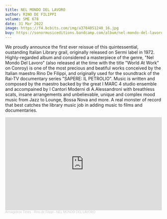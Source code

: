 ```yaml
---
title: NEL MONDO DEL LAVORO
author: RINO DE FILIPPI
volume: SME 678
date: 31 Mar 2022
image: https://f4.bcbits.com/img/a3784051240_16.jpg
buy: https://sonormusiceditions.bandcamp.com/album/nel-mondo-del-lavoro
---
```


We proudly announce the first ever reissue of this quintessential, oustanding Italian Library grail, originally released on Sermi label in 1972. Highly-regarded album and considered a masterpiece of the genre, "Nel Mondo Del Lavoro" (also released at the time with the title "World At Work" on Conroy) is one of the most precious and beatiful works conceived by the Italian maestro Rino De Filippi, and originally used for the soundtrack of the Rai-TV documentary series "SAPERE: IL PETROLIO". Music is written and composed by the maestro backed by the great I MARC 4 studio ensemble and accompained by I Cantori Moderni di A.Alessandroni with breathless scats, insane arrangements and unbelievable, unique and complex mood music from Jazz to Lounge, Bossa Nova and more. A real monster of record that best catches the library music job in adding music to films and documentaries.

<iframe width="100%" height="300" scrolling="no" frameborder="no" allow="autoplay" src="https://w.soundcloud.com/player/?url=https%3A//api.soundcloud.com/tracks/237997881&color=%23ff5500&auto_play=false&hide_related=true&show_comments=false&show_user=true&show_reposts=false&show_teaser=false&visual=true"></iframe><div style="font-size: 10px; color: #cccccc;line-break: anywhere;word-break: normal;overflow: hidden;white-space: nowrap;text-overflow: ellipsis; font-family: Interstate,Lucida Grande,Lucida Sans Unicode,Lucida Sans,Garuda,Verdana,Tahoma,sans-serif;font-weight: 100;"><a href="https://soundcloud.com/armagideon-times" title="Armagideon Times" target="_blank" style="color: #cccccc; text-decoration: none;">Armagideon Times</a> · <a href="https://soundcloud.com/armagideon-times/rino-de-filippi-nel-mondo-del-lavoro-1972-italian-library-holy-grail" title="Rino de Filippi - NEL MONDO DEL LAVORO" target="_blank" style="color: #cccccc; text-decoration: none;">Rino de Filippi - NEL MONDO DEL LAVORO</a></div>
